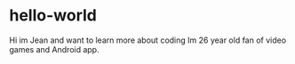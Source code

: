 # hello-world
Hi im Jean and want to learn more about coding
Im 26 year old fan of video games and Android app.
